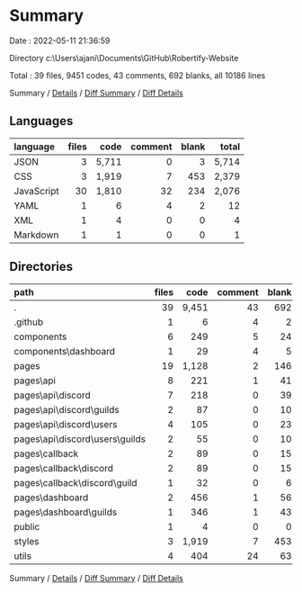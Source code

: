 # Summary

Date : 2022-05-11 21:36:59

Directory c:\Users\ajani\Documents\GitHub\Robertify-Website

Total : 39 files,  9451 codes, 43 comments, 692 blanks, all 10186 lines

Summary / [Details](details.md) / [Diff Summary](diff.md) / [Diff Details](diff-details.md)

## Languages
| language | files | code | comment | blank | total |
| :--- | ---: | ---: | ---: | ---: | ---: |
| JSON | 3 | 5,711 | 0 | 3 | 5,714 |
| CSS | 3 | 1,919 | 7 | 453 | 2,379 |
| JavaScript | 30 | 1,810 | 32 | 234 | 2,076 |
| YAML | 1 | 6 | 4 | 2 | 12 |
| XML | 1 | 4 | 0 | 0 | 4 |
| Markdown | 1 | 1 | 0 | 0 | 1 |

## Directories
| path | files | code | comment | blank | total |
| :--- | ---: | ---: | ---: | ---: | ---: |
| . | 39 | 9,451 | 43 | 692 | 10,186 |
| .github | 1 | 6 | 4 | 2 | 12 |
| components | 6 | 249 | 5 | 24 | 278 |
| components\dashboard | 1 | 29 | 4 | 5 | 38 |
| pages | 19 | 1,128 | 2 | 146 | 1,276 |
| pages\api | 8 | 221 | 1 | 41 | 263 |
| pages\api\discord | 7 | 218 | 0 | 39 | 257 |
| pages\api\discord\guilds | 2 | 87 | 0 | 10 | 97 |
| pages\api\discord\users | 4 | 105 | 0 | 23 | 128 |
| pages\api\discord\users\guilds | 2 | 55 | 0 | 10 | 65 |
| pages\callback | 2 | 89 | 0 | 15 | 104 |
| pages\callback\discord | 2 | 89 | 0 | 15 | 104 |
| pages\callback\discord\guild | 1 | 32 | 0 | 6 | 38 |
| pages\dashboard | 2 | 456 | 1 | 56 | 513 |
| pages\dashboard\guilds | 1 | 346 | 1 | 43 | 390 |
| public | 1 | 4 | 0 | 0 | 4 |
| styles | 3 | 1,919 | 7 | 453 | 2,379 |
| utils | 4 | 404 | 24 | 63 | 491 |

Summary / [Details](details.md) / [Diff Summary](diff.md) / [Diff Details](diff-details.md)